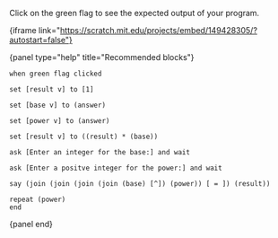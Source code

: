 Click on the green flag to see the expected output of your program.

{iframe link="https://scratch.mit.edu/projects/embed/149428305/?autostart=false"}

{panel type="help" title="Recommended blocks"}

<pre><code class="scratch:split:random">when green flag clicked
</code></pre>

<pre><code class="scratch:split:random">set [result v] to [1]

set [base v] to (answer)

set [power v] to (answer)

set [result v] to ((result) * (base))
</code></pre>

<pre><code class="scratch:split:random">ask [Enter an integer for the base:] and wait

ask [Enter a positve integer for the power:] and wait
</code></pre>

<pre><code class="scratch:split:random">say (join (join (join (join (base) [^]) (power)) [ = ]) (result))
</code></pre>

<pre><code class="scratch:split:random">repeat (power)
end
</code></pre>

{panel end}